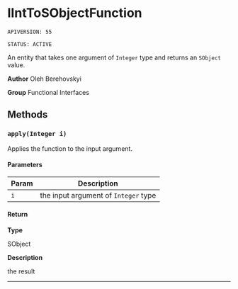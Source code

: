 # IIntToSObjectFunction

`APIVERSION: 55`

`STATUS: ACTIVE`

An entity that takes one argument of `Integer` type and returns an `SObject` value.


**Author** Oleh Berehovskyi


**Group** Functional Interfaces

## Methods
### `apply(Integer i)`

Applies the function to the input argument.

#### Parameters
|Param|Description|
|---|---|
|`i`|the input argument of `Integer` type|

#### Return

**Type**

SObject

**Description**

the result

---
